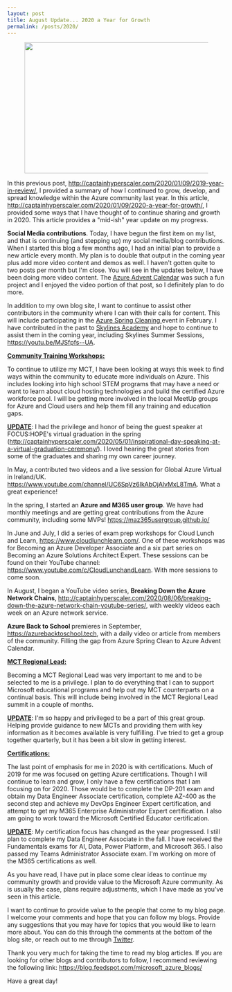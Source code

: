 ```yaml
---
layout: post
title: August Update... 2020 a Year for Growth
permalink: /posts/2020/
---
```


<!-- wp:image {"align":"center","id":217,"width":543,"height":303,"sizeSlug":"large"} -->
<div class="wp-block-image"><figure class="aligncenter size-large is-resized"><img src="https://captainhyperscaler.files.wordpress.com/2020/01/2020cloud-1.jpg?w=283" alt="" class="wp-image-217" width="543" height="303"/></figure></div>
<!-- /wp:image -->

<!-- wp:paragraph -->
<p>In this previous post, <a rel="noreferrer noopener" aria-label=" (opens in a new tab)" href="http://captainhyperscaler.com/2020/01/09/2019-year-in-review/" target="_blank">http://captainhyperscaler.com/2020/01/09/2019-year-in-review/</a>, I provided a summary of how I continued to grow, develop, and spread knowledge within the Azure community last year.  In this article, <a rel="noreferrer noopener" href="http://captainhyperscaler.com/2020/01/09/2020-a-year-for-growth/" target="_blank">http://captainhyperscaler.com/2020/01/09/2020-a-year-for-growth/</a>, I provided some ways that I have thought of to continue sharing and growth in 2020.  This article provides a "mid-ish" year update on my progress.</p>
<!-- /wp:paragraph -->

<!-- wp:paragraph -->
<p><strong>Social Media contributions</strong>.  Today, I have begun the first item on my list, and that is continuing (and stepping up) my social media/blog contributions.  When I started this blog a few months ago, I had an initial plan to provide a new article every month.  My plan is to double that output in the coming year plus add more video content and demos as well.  I haven't gotten quite to two posts per month but I'm close. You will see in the updates below, I have been doing more video content. The <a rel="noreferrer noopener" aria-label="Azure Advent Calendar (opens in a new tab)" href="https://azureadventcalendar.com/" target="_blank">Azure Advent Calendar</a> was such a fun project and I enjoyed the video portion of that post, so I definitely plan to do more.</p>
<!-- /wp:paragraph -->

<!-- wp:paragraph -->
<p>In addition to my own blog site, I want to continue to assist other contributors in the community where I can with their calls for content.  This will include participating in the <a rel="noreferrer noopener" aria-label="Azure Spring Cleaning  (opens in a new tab)" href="https://www.azurespringclean.com/" target="_blank">Azure Spring Cleaning </a>event in February.  I have contributed in the past to <a rel="noreferrer noopener" aria-label="Skylines Academy (opens in a new tab)" href="https://courses.skylinesacademy.com/?affcode=180879_p1mljie2" target="_blank">Skylines Academy</a> and hope to continue to assist them in the coming year, including Skylines Summer Sessions, <a rel="noreferrer noopener" href="https://youtu.be/MJSfpfs--UA" target="_blank">https://youtu.be/MJSfpfs--UA</a>. </p>
<!-- /wp:paragraph -->

<!-- wp:paragraph -->
<p><strong><span style="text-decoration:underline;">Community Training Workshops:</span></strong></p>
<!-- /wp:paragraph -->

<!-- wp:paragraph -->
<p>To continue to utilize my MCT, I have been looking at ways this week to find ways within the community to educate more individuals on Azure.  This includes looking into high school STEM programs that may have a need or want to learn about cloud hosting technologies and build the certified Azure workforce pool.  I will be getting more involved in the local MeetUp groups for Azure and Cloud users and help them fill any training and education gaps. </p>
<!-- /wp:paragraph -->

<!-- wp:paragraph -->
<p><span style="text-decoration:underline;"><strong>UPDATE</strong></span>: I had the privilege and honor of being the guest speaker at FOCUS:HOPE's virtual graduation in the spring (<a rel="noreferrer noopener" href="http://captainhyperscaler.com/2020/05/01/inspirational-day-speaking-at-a-virtual-graduation-ceremony/" target="_blank">http://captainhyperscaler.com/2020/05/01/inspirational-day-speaking-at-a-virtual-graduation-ceremony/</a>). I loved hearing the great stories from some of the graduates and sharing my own career journey. </p>
<!-- /wp:paragraph -->

<!-- wp:paragraph -->
<p>In May, a contributed two videos and a live session for Global Azure Virtual in Ireland/UK. <a rel="noreferrer noopener" href="https://www.youtube.com/channel/UC6SpVz6lkAbOjAlvMxL8TmA" target="_blank">https://www.youtube.com/channel/UC6SpVz6lkAbOjAlvMxL8TmA</a>. What a great experience!</p>
<!-- /wp:paragraph -->

<!-- wp:paragraph -->
<p>In the spring, I started an <strong>Azure and M365 user group</strong>. We have had monthly meetings and are getting great contributions from the Azure community, including some MVPs! <a rel="noreferrer noopener" href="https://maz365usergroup.github.io/" target="_blank">https://maz365usergroup.github.io/</a></p>
<!-- /wp:paragraph -->

<!-- wp:paragraph -->
<p>In June and July, I did a series of exam prep workshops for Cloud Lunch and Learn, <a rel="noreferrer noopener" href="https://www.cloudlunchlearn.com/" target="_blank">https://www.cloudlunchlearn.com/</a>. One of these workshops was for Becoming an Azure Developer Associate and a six part series on Becoming an Azure Solutions Architect Expert. These sessions can be found on their YouTube channel: <a rel="noreferrer noopener" href="https://www.youtube.com/c/CloudLunchandLearn" target="_blank">https://www.youtube.com/c/CloudLunchandLearn</a>. With more sessions to come soon. </p>
<!-- /wp:paragraph -->

<!-- wp:paragraph -->
<p>In August, I began a YouTube video series, <strong>Breaking Down the Azure Network Chains</strong>, <a rel="noreferrer noopener" href="http://captainhyperscaler.com/2020/08/06/breaking-down-the-azure-network-chain-youtube-series/" target="_blank">http://captainhyperscaler.com/2020/08/06/breaking-down-the-azure-network-chain-youtube-series/</a>, with weekly videos each week on an Azure network service. </p>
<!-- /wp:paragraph -->

<!-- wp:paragraph -->
<p><strong>Azure Back to School </strong>premieres in September, <a rel="noreferrer noopener" href="https://azurebacktoschool.tech" target="_blank">https://azurebacktoschool.tech</a>, with a daily video or article from members of the community.  Filling the gap from Azure Spring Clean to Azure Advent Calendar. </p>
<!-- /wp:paragraph -->

<!-- wp:paragraph -->
<p><span style="text-decoration:underline;"><strong>MCT Regional Lead:</strong></span></p>
<!-- /wp:paragraph -->

<!-- wp:paragraph -->
<p>Becoming a MCT Regional Lead was very important to me and to be selected to me is a privilege.  I plan to do everything that I can to support Microsoft educational programs and help out my MCT counterparts on a continual basis.  This will include being involved in the MCT Regional Lead summit in a couple of months.</p>
<!-- /wp:paragraph -->

<!-- wp:paragraph -->
<p><span style="text-decoration:underline;"><strong>UPDATE</strong></span>: I'm so happy and privileged to be a part of this great group. Helping provide guidance to new MCTs and providing them with key information as it becomes available is very fulfilling. I've tried to get a group together quarterly, but it has been a bit slow in getting interest.  </p>
<!-- /wp:paragraph -->

<!-- wp:paragraph -->
<p><span style="text-decoration:underline;"><strong>Certifications:</strong></span></p>
<!-- /wp:paragraph -->

<!-- wp:paragraph -->
<p>The last point of emphasis for me in 2020 is with certifications.  Much of 2019 for me was focused on getting Azure certifications.  Though I will continue to learn and grow, I only have a few certifications that I am focusing on for 2020.  Those would be to complete the DP-201 exam and obtain my Data Engineer Associate certification,  complete AZ-400 as the second step and achieve my DevOps Engineer Expert certification, and attempt to get my M365 Enterprise Administrator Expert certification.  I also am going to work toward the Microsoft Certified Educator certification.</p>
<!-- /wp:paragraph -->

<!-- wp:paragraph -->
<p><strong><span style="text-decoration:underline;">UPDATE</span></strong>:  My certification focus has changed as the year progressed. I still plan to complete my Data Engineer Associate in the fall. I have received the Fundamentals exams for AI, Data, Power Platform, and Microsoft 365. I also passed my Teams Administrator Associate exam.  I'm working on more of the M365 certifications as well. </p>
<!-- /wp:paragraph -->

<!-- wp:paragraph -->
<p>As you have read, I have put in place some clear ideas to continue my community growth and provide value to the Microsoft Azure community.  As is usually the case, plans require adjustments, which I have made as you've seen in this article. </p>
<!-- /wp:paragraph -->

<!-- wp:paragraph -->
<p>I want to continue to provide value to the people that come to my blog page.  I welcome your comments and hope that you can follow my blogs.  Provide any suggestions that you may have for topics that you would like to learn more about.  You can do this through the comments at the bottom of the blog site, or reach out to me through <a rel="noreferrer noopener" aria-label="Twitter (opens in a new tab)" href="https://twitter.com/DwayneNcloud" target="_blank">Twitter</a>.</p>
<!-- /wp:paragraph -->

<!-- wp:paragraph -->
<p>Thank you very much for taking the time to read my blog articles.  If you are looking for other blogs and contributors to follow, I recommend reviewing the following link: <a rel="noreferrer noopener" aria-label=" (opens in a new tab)" href="https://blog.feedspot.com/microsoft_azure_blogs/" target="_blank">https://blog.feedspot.com/microsoft_azure_blogs/</a></p>
<!-- /wp:paragraph -->

<!-- wp:paragraph -->
<p>Have a great day!</p>
<!-- /wp:paragraph -->